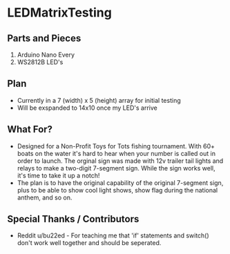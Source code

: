 # LEDMatrixTesting
## Parts and Pieces
1.  Arduino Nano Every
2.  WS2812B LED's

## Plan
* Currently in a 7 (width) x 5 (height) array for initial testing
* Will be exspanded to 14x10 once my LED's arrive

## What For?
* Designed for a Non-Profit Toys for Tots fishing tournament.  With 60+ boats on the water it's hard to hear when your number is called out in order to launch.  The orginal sign was made with 12v trailer tail lights and relays to make a two-digit 7-segment sign.  While the sign works well, it's time to take it up a notch!
* The plan is to have the original capability of the original 7-segment sign, plus to be able to show cool light shows, show flag during the national anthem, and so on.

## Special Thanks / Contributors
* Reddit u/bu22ed - For teaching me that 'if' statements and switch() don't work well together and should be seperated.

